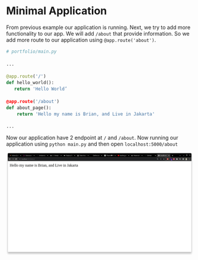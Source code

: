 # Minimal Application

From previous example our application is running. Next, we try to add more functionality to our app. We will add `/about` that provide information. So we add more route to our application using `@app.route('about')`.


``` python
# portfolio/main.py

...

@app.route('/')
def hello_world():
   return 'Hello World’

@app.route('/about')
def about_page():
    return 'Hello my name is Brian, and Live in Jakarta'

...


```

Now our application have 2 endpoint at `/` and `/about`. Now running our application using `python main.py` and then open `localhost:5000/about`

![about page](2.png)